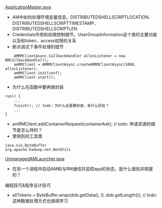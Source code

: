 
[ApplicationMaster.java](https:github.com/fancychuan/read-the-source/tree/master/hadoop-2.2.0-src/hadoop-yarn-project/hadoop-yarn/hadoop-yarn-applications/hadoop-yarn-applications-distributedshell/src/main/java/org/apache/hadoop/yarn/applications/distributedshell/ApplicationMaster.java)
- AM中如何处理环境变量信息。DISTRIBUTEDSHELLSCRIPTLOCATION、DISTRIBUTEDSHELLSCRIPTTIMESTAMP、DISTRIBUTEDSHELLSCRIPTLEN
- Credentials作用和权限控制细节，UserGroupInformation这个类的主要功能以及和token、access权限的关系
- 断点调试下事件处理的细节
```
    AMRMClientAsync.CallbackHandler allocListener = new RMCallbackHandler();
    amRMClient = AMRMClientAsync.createAMRMClientAsync(1000, allocListener);
    amRMClient.init(conf);
    amRMClient.start();
```
- 为什么在函数中要再做封装
```
run() {
    ...
    finish(); // todo：为什么这里要封装，有什么好处？
    ...
}
```
- amRMClient.addContainerRequest(containerAsk); // todo: 申请资源的细节是怎么样的？
- 使用到的工具类
```
java.nio.ByteBuffer
org.apache.hadoop.net.NetUtils

```



[UnmanagedAMLauncher.java](https://github.com/fancyChuan/read-the-source/blob/master/hadoop-2.2.0-src/hadoop-yarn-project/hadoop-yarn/hadoop-yarn-applications/hadoop-yarn-applications-unmanaged-am-launcher/src/main/java/org/apache/hadoop/yarn/applications/unmanagedamlauncher/UnmanagedAMLauncher.java)
- 在另一个进程中启动AM和与RM通信并监控app的状态，是什么做到非阻塞的？



编程技巧&程序设计技巧
- allTokens = ByteBuffer.wrap(dob.getData(), 0, dob.getLength()); // todo: 这种数据处理方式也值得学习



